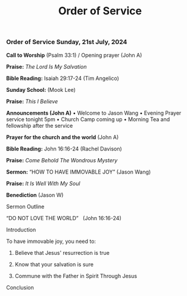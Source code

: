 ﻿---
layout: oos
title: Order of Service
---
### Order of Service Sunday, 21st July, 2024

**Call to Worship** (Psalm 33:1) / Opening prayer (John A)

**Praise:** *The Lord Is My Salvation*

**Bible Reading:** Isaiah 29:17-24  (Tim Angelico)

**Sunday School:** (Mook Lee)

**Praise:** *This I Believe*

**Announcements (John A)** 
    • Welcome to Jason Wang
    • Evening Prayer service tonight 5pm
    • Church Camp coming up
    • Morning Tea and fellowship after the service
    
**Prayer for the church and the world** (John A)

**Bible Reading:** John 16:16-24 (Rachel Davison)

**Praise:** *Come Behold The Wondrous Mystery*

**Sermon:** “HOW TO HAVE IMMOVABLE JOY” (Jason Wang)

**Praise:** *It Is Well With My Soul*

**Benediction**  (Jason W)
 

Sermon Outline

“DO NOT LOVE THE WORLD”   (John 16:16-24)

Introduction

To have immovable joy, you need to:

1. Believe that Jesus' resurrection is true

2. Know that your salvation is sure

3. Commune with the Father in Spirit Through Jesus

Conclusion

